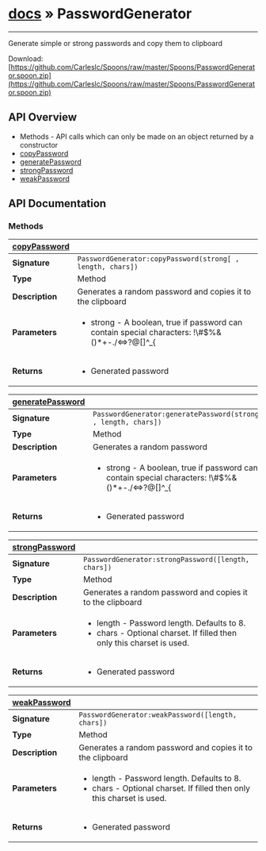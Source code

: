 # [docs](index.md) » PasswordGenerator
---

Generate simple or strong passwords and copy them to clipboard

Download: [https://github.com/Carleslc/Spoons/raw/master/Spoons/PasswordGenerator.spoon.zip](https://github.com/Carleslc/Spoons/raw/master/Spoons/PasswordGenerator.spoon.zip)

## API Overview
* Methods - API calls which can only be made on an object returned by a constructor
 * [copyPassword](#copyPassword)
 * [generatePassword](#generatePassword)
 * [strongPassword](#strongPassword)
 * [weakPassword](#weakPassword)

## API Documentation

### Methods

| [copyPassword](#copyPassword)         |                                                                                     |
| --------------------------------------------|-------------------------------------------------------------------------------------|
| **Signature**                               | `PasswordGenerator:copyPassword(strong[ , length, chars])`                                                                    |
| **Type**                                    | Method                                                                     |
| **Description**                             | Generates a random password and copies it to the clipboard                                                                     |
| **Parameters**                              | <ul><li>strong - A boolean, true if password can contain special characters: !\\#$%&()*+-./<=>?@[]^_{|}~</li><li>            or false for only alphanumeric characters: ABCDEFGHIJKLMNPQRSTUVWXYZabcdefghijklmnopqrstuvwxyz123456789</li><li>            Excludes similar characters like O and 0 or ' and " or ` and ´ or : and ; and ,</li><li>length - Password length. Defaults to 8.</li><li>chars - Optional charset. If filled then `strong` parameter is ignored and only this charset is used.</li></ul> |
| **Returns**                                 | <ul><li>Generated password</li></ul>          |

| [generatePassword](#generatePassword)         |                                                                                     |
| --------------------------------------------|-------------------------------------------------------------------------------------|
| **Signature**                               | `PasswordGenerator:generatePassword(strong[ , length, chars])`                                                                    |
| **Type**                                    | Method                                                                     |
| **Description**                             | Generates a random password                                                                     |
| **Parameters**                              | <ul><li>strong - A boolean, true if password can contain special characters: !\\#$%&()*+-./<=>?@[]^_{|}~</li><li>            or false for only alphanumeric characters: ABCDEFGHIJKLMNPQRSTUVWXYZabcdefghijklmnopqrstuvwxyz123456789</li><li>            Excludes similar characters like O and 0 or ' and " or ` and ´ or : and ; and ,</li><li>length - Password length. Defaults to 8.</li><li>chars - Optional charset. If filled then `strong` parameter is ignored and only this charset is used.</li></ul> |
| **Returns**                                 | <ul><li>Generated password</li></ul>          |

| [strongPassword](#strongPassword)         |                                                                                     |
| --------------------------------------------|-------------------------------------------------------------------------------------|
| **Signature**                               | `PasswordGenerator:strongPassword([length, chars])`                                                                    |
| **Type**                                    | Method                                                                     |
| **Description**                             | Generates a random password and copies it to the clipboard                                                                     |
| **Parameters**                              | <ul><li>length - Password length. Defaults to 8.</li><li>chars - Optional charset. If filled then only this charset is used.</li></ul> |
| **Returns**                                 | <ul><li>Generated password</li></ul>          |

| [weakPassword](#weakPassword)         |                                                                                     |
| --------------------------------------------|-------------------------------------------------------------------------------------|
| **Signature**                               | `PasswordGenerator:weakPassword([length, chars])`                                                                    |
| **Type**                                    | Method                                                                     |
| **Description**                             | Generates a random password and copies it to the clipboard                                                                     |
| **Parameters**                              | <ul><li>length - Password length. Defaults to 8.</li><li>chars - Optional charset. If filled then only this charset is used.</li></ul> |
| **Returns**                                 | <ul><li>Generated password</li></ul>          |

